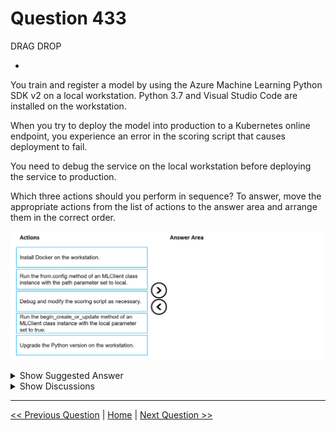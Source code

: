 # Question 433

DRAG DROP

-

You train and register a model by using the Azure Machine Learning Python SDK v2 on a local workstation. Python 3.7 and Visual Studio Code are installed on the workstation.

When you try to deploy the model into production to a Kubernetes online endpoint, you experience an error in the scoring script that causes deployment to fail.

You need to debug the service on the local workstation before deploying the service to production.

Which three actions should you perform in sequence? To answer, move the appropriate actions from the list of actions to the answer area and arrange them in the correct order.

![Question Image](../images/q433_q_image532.png)

<details>
  <summary>Show Suggested Answer</summary>

<img src="../images/q433_ans_0_image533.png" alt="Answer Image"><br>

</details>

<details>
  <summary>Show Discussions</summary>

<blockquote><p><strong>damaldon</strong> <code>(Sun 07 Jul 2024 18:55)</code> - <em>Upvotes: 2</em></p><p>Correct.
ml_client.begin_create_or_update(online_deployment, local=True)

https://learn.microsoft.com/en-us/azure/machine-learning/how-to-troubleshoot-online-endpoints?view=azureml-api-2&amp;tabs=python</p></blockquote>

</details>

---

[<< Previous Question](question_432.md) | [Home](/index.md) | [Next Question >>](question_434.md)
